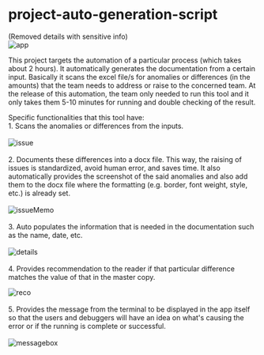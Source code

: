 # project-auto-generation-script

(Removed details with sensitive info)<br>
![app](https://user-images.githubusercontent.com/96763817/210046407-e37676fa-91d3-4cd2-9752-a30db561b3f8.png)


This project targets the automation of a particular process (which takes about 2 hours). It automatically generates the documentation from a certain input. Basically it scans the excel file/s for anomalies or differences (in the amounts) that the team needs to address or raise to the concerned team. At the release of this automation, the team only needed to run this tool and it only takes them 5-10 minutes for running and double checking of the result.

Specific functionalities that this tool have:<br>
    1. Scans the anomalies or differences from the inputs.<br>
    <br>
    ![issue](https://user-images.githubusercontent.com/96763817/210046764-2b605bf8-b9d3-472a-afe4-938b0684d4ac.png)
<br><br>
    2. Documents these differences into a docx file. This way, the raising of issues is standardized, avoid human error, and saves time. It also automatically provides the screenshot of the said anomalies and also add them to the docx file where the formatting (e.g. border, font weight, style, etc.) is already set.<br>
    <br>
    ![issueMemo](https://user-images.githubusercontent.com/96763817/210046778-93d2d292-d3c1-4bac-b74d-b28cff429e1b.png)
<br><br>
    3. Auto populates the information that is needed in the documentation such as the name, date, etc.<br>
   <br>
![details](https://user-images.githubusercontent.com/96763817/210047303-5fa302ac-ea23-4064-8b8e-b31c5171f9d6.png)
<br><br>
4. Provides recommendation to the reader if that particular difference matches the value of that in the master copy.
<br>

![reco](https://user-images.githubusercontent.com/96763817/210047441-64b60d1f-2353-4efa-abdc-54b51c38df22.png)
<br><br>
5. Provides the message from the terminal to be displayed in the app itself so that the users and debuggers will have an idea on what's causing the error or if the running is complete or successful.<br>
<br>
![messagebox](https://user-images.githubusercontent.com/96763817/210047998-f8a915dc-2495-4060-99d5-7b86cad85194.png)
